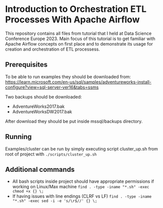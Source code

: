 # Introduction to Orchestration ETL Processes With Apache Airflow

This repository contains all files from tutorial that I held at Data Science Conference Europe 2023.
Main focus of this tutorial is to get familiar with Apache Airflow concepts on first place and to demonstrate its usage for creation and orchestration of ETL processess. 

## Prerequisites

To be able to run examples they should be downloaded from:
https://learn.microsoft.com/en-us/sql/samples/adventureworks-install-configure?view=sql-server-ver16&tabs=ssms

Two backups should be downloaded:
* AdventureWorks2017.bak
* AdventureWorksDW2017.bak

After download they should be put inside mssql/backups directory.

## Running

Examples/cluster can be run by simply executing script cluster_up.sh from root of project with
`./scripts/cluster_up.sh`

## Additional commands

- All bash scripts inside project should have appropriate permissions if working on Linux/Max machine
```find . -type -iname "*.sh" -exec chmod +x {} \;```
- If having issues with line endings (CLRF vs LF)
```find . -type -iname "*.sh" -exec sed -i -e 's/\r$//' {} \;```


